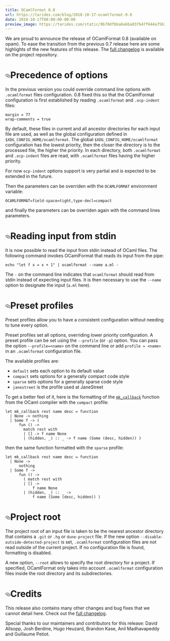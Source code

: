 ```yaml
---
title: OCamlFormat 0.8
url: https://tarides.com/blog/2018-10-17-ocamlformat-0-8
date: 2018-10-17T00:00:00-00:00
preview_image: https://tarides.com/static/9b70dfbba6abba837b47f644a75b33dc/2244e/code_black1.jpg
---
```


<p>We are proud to announce the release of OCamlFormat 0.8 (available on opam). To ease the transition from the previous 0.7 release here are some highlights of the new features of this release. The <a href="https://github.com/ocaml-ppx/ocamlformat/blob/v0.8/CHANGES.md#08-2018-10-09">full changelog</a> is available on the project repository.</p>
<h1 id="precedence-of-options" style="position:relative;"><a href="#precedence-of-options" aria-label="precedence of options permalink" class="anchor before"><svg aria-hidden="true" focusable="false" height="16" version="1.1" viewBox="0 0 16 16" width="16"><path fill-rule="evenodd" d="M4 9h1v1H4c-1.5 0-3-1.69-3-3.5S2.55 3 4 3h4c1.45 0 3 1.69 3 3.5 0 1.41-.91 2.72-2 3.25V8.59c.58-.45 1-1.27 1-2.09C10 5.22 8.98 4 8 4H4c-.98 0-2 1.22-2 2.5S3 9 4 9zm9-3h-1v1h1c1 0 2 1.22 2 2.5S13.98 12 13 12H9c-.98 0-2-1.22-2-2.5 0-.83.42-1.64 1-2.09V6.25c-1.09.53-2 1.84-2 3.25C6 11.31 7.55 13 9 13h4c1.45 0 3-1.69 3-3.5S14.5 6 13 6z"></path></svg></a>Precedence of options</h1>
<p>In the previous version you could override command line options with <code>.ocamlformat</code> files configuration. 0.8 fixed this so that the OCamlFormat configuration is first established by reading <code>.ocamlformat</code> and <code>.ocp-indent</code> files:</p>
<div class="gatsby-highlight" data-language="text"><pre class="language-text"><code class="language-text">margin = 77
wrap-comments = true</code></pre></div>
<p>By default, these files in current and all ancestor directories for each input file are used, as well as the global configuration defined in <code>$XDG_CONFIG_HOME/ocamlformat</code>. The global <code>$XDG_CONFIG_HOME/ocamlformat</code> configuration has the lowest priority, then the closer the directory is to the processed file, the higher the priority. In each directory, both <code>.ocamlformat</code> and <code>.ocp-indent</code> files are read, with <code>.ocamlformat</code> files having the higher priority.</p>
<p>For now <code>ocp-indent</code> options support is very partial and is expected to be extended in the future.</p>
<p>Then the parameters can be overriden with the <code>OCAMLFORMAT</code> environment variable:</p>
<div class="gatsby-highlight" data-language="text"><pre class="language-text"><code class="language-text">OCAMLFORMAT=field-space=tight,type-decl=compact</code></pre></div>
<p>and finally the parameters can be overriden again with the command lines parameters.</p>
<h1 id="reading-input-from-stdin" style="position:relative;"><a href="#reading-input-from-stdin" aria-label="reading input from stdin permalink" class="anchor before"><svg aria-hidden="true" focusable="false" height="16" version="1.1" viewBox="0 0 16 16" width="16"><path fill-rule="evenodd" d="M4 9h1v1H4c-1.5 0-3-1.69-3-3.5S2.55 3 4 3h4c1.45 0 3 1.69 3 3.5 0 1.41-.91 2.72-2 3.25V8.59c.58-.45 1-1.27 1-2.09C10 5.22 8.98 4 8 4H4c-.98 0-2 1.22-2 2.5S3 9 4 9zm9-3h-1v1h1c1 0 2 1.22 2 2.5S13.98 12 13 12H9c-.98 0-2-1.22-2-2.5 0-.83.42-1.64 1-2.09V6.25c-1.09.53-2 1.84-2 3.25C6 11.31 7.55 13 9 13h4c1.45 0 3-1.69 3-3.5S14.5 6 13 6z"></path></svg></a>Reading input from stdin</h1>
<p>It is now possible to read the input from stdin instead of OCaml files. The following command invokes OCamlFormat that reads its input from the pipe:</p>
<div class="gatsby-highlight" data-language="text"><pre class="language-text"><code class="language-text">echo &quot;let f x = x + 1&quot; | ocamlformat --name a.ml -</code></pre></div>
<p>The <code>-</code> on the command line indicates that <code>ocamlformat</code> should read from stdin instead of expecting input files. It is then necessary to use the <code>--name</code> option to designate the input (<code>a.ml</code> here).</p>
<h1 id="preset-profiles" style="position:relative;"><a href="#preset-profiles" aria-label="preset profiles permalink" class="anchor before"><svg aria-hidden="true" focusable="false" height="16" version="1.1" viewBox="0 0 16 16" width="16"><path fill-rule="evenodd" d="M4 9h1v1H4c-1.5 0-3-1.69-3-3.5S2.55 3 4 3h4c1.45 0 3 1.69 3 3.5 0 1.41-.91 2.72-2 3.25V8.59c.58-.45 1-1.27 1-2.09C10 5.22 8.98 4 8 4H4c-.98 0-2 1.22-2 2.5S3 9 4 9zm9-3h-1v1h1c1 0 2 1.22 2 2.5S13.98 12 13 12H9c-.98 0-2-1.22-2-2.5 0-.83.42-1.64 1-2.09V6.25c-1.09.53-2 1.84-2 3.25C6 11.31 7.55 13 9 13h4c1.45 0 3-1.69 3-3.5S14.5 6 13 6z"></path></svg></a>Preset profiles</h1>
<p>Preset profiles allow you to have a consistent configuration without needing to tune every option.</p>
<p>Preset profiles set all options, overriding lower priority configuration. A preset profile can be set using the <code>--profile</code> (or <code>-p</code>) option. You can pass the option <code>--profile=&#x3C;name></code> on the command line or add <code>profile = &#x3C;name></code> in an <code>.ocamlformat</code> configuration file.</p>
<p>The available profiles are:</p>
<ul>
<li><code>default</code> sets each option to its default value</li>
<li><code>compact</code> sets options for a generally compact code style</li>
<li><code>sparse</code> sets options for a generally sparse code style</li>
<li><code>janestreet</code> is the profile used at JaneStreet</li>
</ul>
<p>To get a better feel of it, here is the formatting of the <a href="https://github.com/ocaml/ocaml/blob/trunk/typing/env.ml#L227-L234"><code>mk_callback</code></a> function from the OCaml compiler with the <code>compact</code> profile:</p>
<div class="gatsby-highlight" data-language="text"><pre class="language-text"><code class="language-text">let mk_callback rest name desc = function
  | None -&gt; nothing
  | Some f -&gt; (
      fun () -&gt;
        match rest with
        | [] -&gt; f name None
        | (hidden, _) :: _ -&gt; f name (Some (desc, hidden)) )</code></pre></div>
<p>then the same function formatted with the <code>sparse</code> profile:</p>
<div class="gatsby-highlight" data-language="text"><pre class="language-text"><code class="language-text">let mk_callback rest name desc = function
  | None -&gt;
      nothing
  | Some f -&gt;
      fun () -&gt;
        ( match rest with
        | [] -&gt;
            f name None
        | (hidden, _) :: _ -&gt;
            f name (Some (desc, hidden)) )</code></pre></div>
<h1 id="project-root" style="position:relative;"><a href="#project-root" aria-label="project root permalink" class="anchor before"><svg aria-hidden="true" focusable="false" height="16" version="1.1" viewBox="0 0 16 16" width="16"><path fill-rule="evenodd" d="M4 9h1v1H4c-1.5 0-3-1.69-3-3.5S2.55 3 4 3h4c1.45 0 3 1.69 3 3.5 0 1.41-.91 2.72-2 3.25V8.59c.58-.45 1-1.27 1-2.09C10 5.22 8.98 4 8 4H4c-.98 0-2 1.22-2 2.5S3 9 4 9zm9-3h-1v1h1c1 0 2 1.22 2 2.5S13.98 12 13 12H9c-.98 0-2-1.22-2-2.5 0-.83.42-1.64 1-2.09V6.25c-1.09.53-2 1.84-2 3.25C6 11.31 7.55 13 9 13h4c1.45 0 3-1.69 3-3.5S14.5 6 13 6z"></path></svg></a>Project root</h1>
<p>The project root of an input file is taken to be the nearest ancestor directory that contains a <code>.git</code> or <code>.hg</code> or <code>dune-project</code> file.
If the new option <code>--disable-outside-detected-project</code> is set, <code>.ocamlformat</code> configuration files are not read outside of the current project. If no configuration file is found, formatting is disabled.</p>
<p>A new option, <code>--root</code> allows to specify the root directory for a project. If specified, OCamlFormat only takes into account <code>.ocamlformat</code> configuration files inside the root directory and its subdirectories.</p>
<h1 id="credits" style="position:relative;"><a href="#credits" aria-label="credits permalink" class="anchor before"><svg aria-hidden="true" focusable="false" height="16" version="1.1" viewBox="0 0 16 16" width="16"><path fill-rule="evenodd" d="M4 9h1v1H4c-1.5 0-3-1.69-3-3.5S2.55 3 4 3h4c1.45 0 3 1.69 3 3.5 0 1.41-.91 2.72-2 3.25V8.59c.58-.45 1-1.27 1-2.09C10 5.22 8.98 4 8 4H4c-.98 0-2 1.22-2 2.5S3 9 4 9zm9-3h-1v1h1c1 0 2 1.22 2 2.5S13.98 12 13 12H9c-.98 0-2-1.22-2-2.5 0-.83.42-1.64 1-2.09V6.25c-1.09.53-2 1.84-2 3.25C6 11.31 7.55 13 9 13h4c1.45 0 3-1.69 3-3.5S14.5 6 13 6z"></path></svg></a>Credits</h1>
<p>This release also contains many other changes and bug fixes that we cannot detail here. Check out the <a href="https://github.com/ocaml-ppx/ocamlformat/blob/v0.8/CHANGES.md#08-2018-10-09">full changelog</a>.</p>
<p>Special thanks to our maintainers and contributors for this release: David Allsopp, Josh Berdine, Hugo Heuzard, Brandon Kase, Anil Madhavapeddy and Guillaume Petiot.</p>
